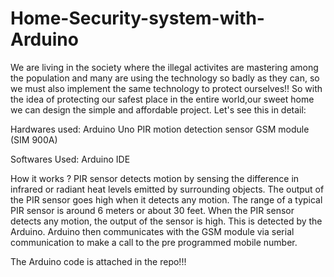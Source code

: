 # Home-Security-system-with-Arduino
We are living in the society where the illegal activites are mastering among the population and many are using the technology so badly as they can, so we must also implement the same technology to protect ourselves!!
So with the idea of protecting our safest place in the entire world,our sweet home we can design the simple and affordable project. Let's see this in detail:

Hardwares used:
  Arduino Uno
  PIR motion detection sensor
  GSM module (SIM 900A)
  
Softwares Used:
  Arduino IDE
  
  
How it works ?
      PIR sensor detects motion by sensing the difference in infrared or radiant heat levels emitted by surrounding objects. The output of the PIR sensor goes high when it detects any motion. The range of a typical PIR sensor is around 6 meters or about 30 feet.
      When the PIR sensor detects any motion, the output of the sensor is high. This is detected by the Arduino. Arduino then communicates with the GSM module via serial communication to make a call to the pre programmed mobile number.
      
The Arduino code is attached in the repo!!!
